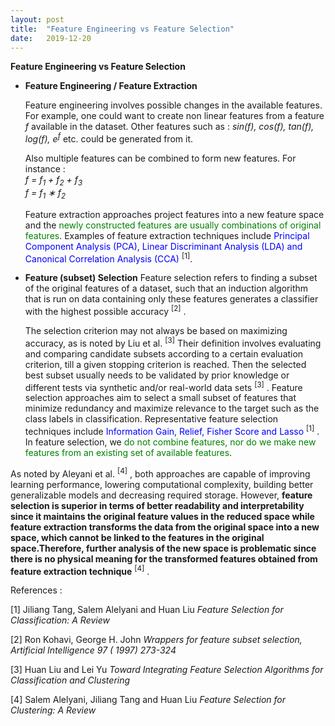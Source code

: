 ```yaml
---
layout: post
title:  "Feature Engineering vs Feature Selection"
date:   2019-12-20
---
```


<script type="text/javascript" async
  src="https://cdn.mathjax.org/mathjax/latest/MathJax.js?config=TeX-MML-AM_CHTML">
</script>


**Feature Engineering vs Feature Selection**



-  **Feature Engineering / Feature Extraction**

   Feature engineering involves possible changes in the available features. For example, one could want to create non linear 
features from a feature *f* available in the dataset. Other features such as : *sin(f), cos(f), tan(f), log(f), e<sup>f</sup>* etc. could be
generated from it.



   Also multiple features can be combined to form new features. For instance :<br>
*f = f<sub>1</sub> + f<sub>2</sub> + f<sub>3</sub>* <br>
*f = f<sub>1</sub> ∗ f<sub>2</sub>* <br>



   Feature extraction approaches project features into a new feature space and the
<span style="color:green"> newly constructed features are usually combinations of original features</span>. Examples of feature extraction techniques include <span style="color:blue">Principal Component Analysis (PCA), Linear Discriminant Analysis (LDA) and Canonical Correlation Analysis
(CCA)</span> <sup>[1]</sup>.


-  **Feature (subset) Selection**
   Feature selection refers to finding a subset of the original features of a dataset,
such that an induction algorithm that is run on data containing only these features generates a classifier with the highest possible accuracy <sup>[2]</sup> .


   The selection criterion may not always be based on maximizing accuracy, as is noted by Liu et al. <sup>[3]</sup> Their definition involves evaluating and comparing candidate subsets according to a certain evaluation criterion, till a given stopping criterion is reached. Then the selected best subset usually needs to be validated
by prior knowledge or different tests via synthetic and/or real-world data sets <sup>[3]</sup> .
Feature selection approaches aim to select a small subset of features that minimize redundancy and maximize relevance to the target such as the class labels
in classification. Representative feature selection techniques include <span style="color:blue">Information
Gain, Relief, Fisher Score and Lasso</span> <sup>[1]</sup> . In feature selection, we <span style="color:green">do not combine features, nor do we make new features from an existing set of available features</span>.


As noted by Aleyani et al. <sup>[4]</sup> , both approaches are capable of improving learning performance, lowering computational complexity, building better generalizable models
and decreasing required storage. However, **feature selection is superior in terms of
better readability and interpretability since it maintains the original feature values
in the reduced space while feature extraction transforms the data from the original
space into a new space, which cannot be linked to the features in the original space.Therefore, further analysis of the new space is problematic since there is no physical meaning 
for the transformed features obtained from feature extraction technique** <sup>[4]</sup> .


References :

[1] Jiliang Tang, Salem Alelyani and Huan Liu *Feature Selection for Classification: A Review*

[2] Ron Kohavi, George H. John *Wrappers for feature subset selection, Artificial Intelligence 97 ( 1997) 273-324*

[3] Huan Liu and Lei Yu *Toward Integrating Feature Selection Algorithms for Classification and Clustering*

[4] Salem Alelyani, Jiliang Tang and Huan Liu *Feature Selection for Clustering: A Review*
